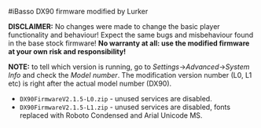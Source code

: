 #iBasso DX90 firmware modified by Lurker

**DISCLAIMER:** No changes were made to change the basic player functionality and behaviour! Expect the same bugs and misbehaviour found in the base stock firmware! **No warranty at all: use the modified firmware at your own risk and responsibility!**

**NOTE:** to tell which version is running, go to _Settings_->_Advanced_->_System Info_ and check the _Model number_. The modification version number (L0, L1 etc) is right after the actual model number (DX90).

- `DX90FirmwareV2.1.5-L0.zip` - unused services are disabled.
- `DX90FirmwareV2.1.5-L1.zip` - unused services are disabled, fonts replaced with Roboto Condensed and Arial Unicode MS.
